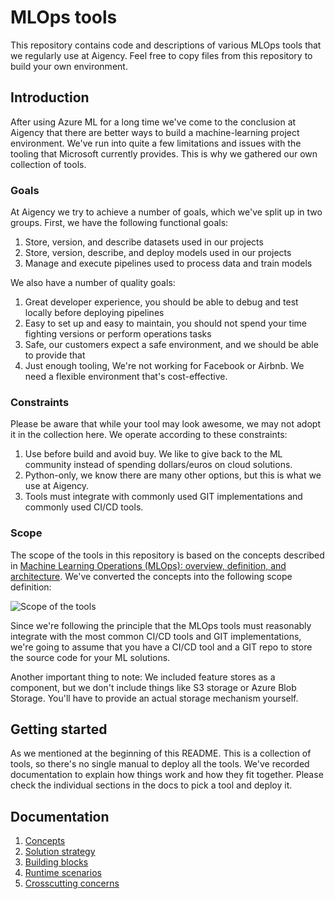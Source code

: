 # MLOps tools

This repository contains code and descriptions of various MLOps tools that we regularly use at Aigency. 
Feel free to copy files from this repository to build your own environment.

## Introduction

After using Azure ML for a long time we've come to the conclusion at Aigency that there are better ways to build a machine-learning project environment.
We've run into quite a few limitations and issues with the tooling that Microsoft currently provides. This is why we gathered our own collection of tools.

### Goals

At Aigency we try to achieve a number of goals, which we've split up in two groups. First, we have the following functional goals:

1. Store, version, and describe datasets used in our projects
2. Store, version, describe, and deploy models used in our projects
3. Manage and execute pipelines used to process data and train models

We also have a number of quality goals:

1. Great developer experience, you should be able to debug and test locally before deploying pipelines
2. Easy to set up and easy to maintain, you should not spend your time fighting versions or perform operations tasks
3. Safe, our customers expect a safe environment, and we should be able to provide that
4. Just enough tooling, We're not working for Facebook or Airbnb. We need a flexible environment that's cost-effective.

### Constraints

Please be aware that while your tool may look awesome, we may not adopt it in the collection here.
We operate according to these constraints:

1. Use before build and avoid buy. We like to give back to the ML community instead of spending dollars/euros on cloud solutions.
2. Python-only, we know there are many other options, but this is what we use at Aigency.
3. Tools must integrate with commonly used GIT implementations and commonly used CI/CD tools.

### Scope

The scope of the tools in this repository is based on the concepts described in [Machine Learning Operations (MLOps): overview, definition, and architecture][1].
We've converted the concepts into the following scope definition:

![Scope of the tools](https://user-images.githubusercontent.com/1550763/210202639-873fc1fe-e154-4b30-8433-d5247f78aad0.png)

Since we're following the principle that the MLOps tools must reasonably integrate with the most common CI/CD tools and GIT implementations, we're going to
assume that you have a CI/CD tool and a GIT repo to store the source code for your ML solutions.

Another important thing to note: We included feature stores as a component, but we don't include things like S3 storage or Azure Blob Storage.
You'll have to provide an actual storage mechanism yourself.

## Getting started

As we mentioned at the beginning of this README. This is a collection of tools, so there's no single manual to deploy all the tools.
We've recorded documentation to explain how things work and how they fit together. Please check the individual sections in the 
docs to pick a tool and deploy it.

## Documentation

1. [Concepts](./docs/concepts.md)
2. [Solution strategy](./docs/solution-strategy.md)
3. [Building blocks](./docs/building-blocks/index.md)
4. [Runtime scenarios](./docs/runtime-scenarios/index.md)
5. [Crosscutting concerns](./docs/crosscutting-concepts.md)

[1]: https://arxiv.org/abs/2205.02302
